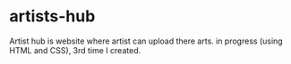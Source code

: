 # artists-hub
Artist hub is website where artist can upload there arts. in progress (using HTML and CSS), 3rd time I created.
